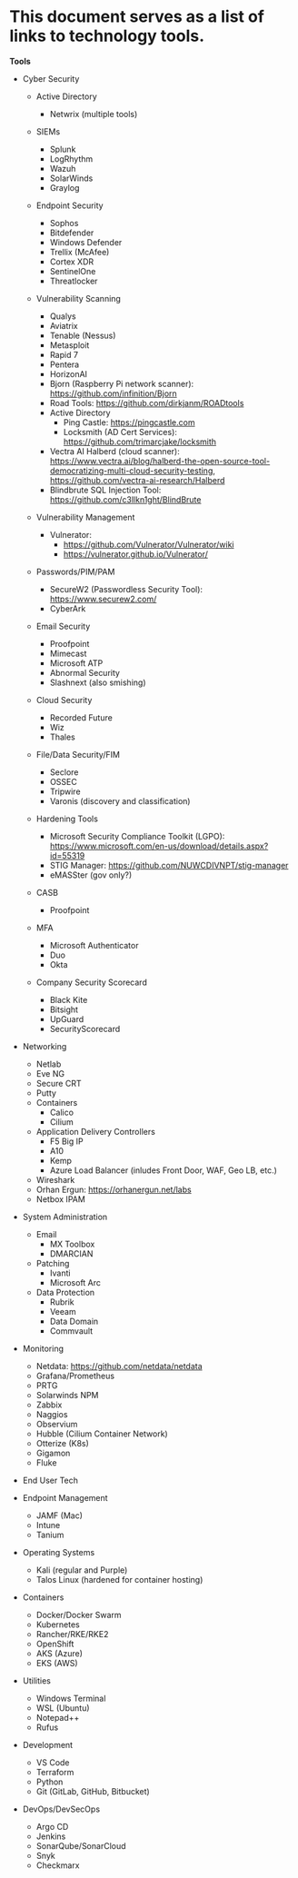 # This document serves as a list of links to technology tools. #


**Tools**

* Cyber Security
    * Active Directory
        * Netwrix (multiple tools)
    * SIEMs
        * Splunk
        * LogRhythm
        * Wazuh
        * SolarWinds
        * Graylog
    * Endpoint Security
        * Sophos
        * Bitdefender
        * Windows Defender
        * Trellix (McAfee)
        * Cortex XDR
        * SentinelOne
        * Threatlocker
    * Vulnerability Scanning
        * Qualys
        * Aviatrix
        * Tenable (Nessus)
        * Metasploit
        * Rapid 7
        * Pentera
        * HorizonAI
        * Bjorn (Raspberry Pi network scanner): https://github.com/infinition/Bjorn
        * Road Tools: https://github.com/dirkjanm/ROADtools
        * Active Directory
            * Ping Castle: https://pingcastle.com
            * Locksmith (AD Cert Services): https://github.com/trimarcjake/locksmith
        * Vectra AI Halberd (cloud scanner): https://www.vectra.ai/blog/halberd-the-open-source-tool-democratizing-multi-cloud-security-testing, https://github.com/vectra-ai-research/Halberd
        * Blindbrute SQL Injection Tool: https://github.com/c3llkn1ght/BlindBrute

    * Vulnerability Management 
        * Vulnerator: 
            * https://github.com/Vulnerator/Vulnerator/wiki
            * https://vulnerator.github.io/Vulnerator/
    * Passwords/PIM/PAM
        * SecureW2 (Passwordless Security Tool): https://www.securew2.com/
        * CyberArk
    * Email Security
        * Proofpoint
        * Mimecast
        * Microsoft ATP
        * Abnormal Security
        * Slashnext (also smishing)
    * Cloud Security
        * Recorded Future
        * Wiz
        * Thales
    * File/Data Security/FIM
        * Seclore
        * OSSEC
        * Tripwire
        * Varonis (discovery and classification)
    * Hardening Tools
        * Microsoft Security Compliance Toolkit (LGPO): https://www.microsoft.com/en-us/download/details.aspx?id=55319
        * STIG Manager: https://github.com/NUWCDIVNPT/stig-manager
        * eMASSter (gov only?)
    * CASB
        * Proofpoint
    * MFA
        * Microsoft Authenticator
        * Duo
        * Okta
    * Company Security Scorecard
        * Black Kite
        * Bitsight
        * UpGuard
        * SecurityScorecard


* Networking
    * Netlab
    * Eve NG
    * Secure CRT
    * Putty
    * Containers
        * Calico
        * Cilium
    * Application Delivery Controllers
        * F5 Big IP
        * A10
        * Kemp
        * Azure Load Balancer (inludes Front Door, WAF, Geo LB, etc.)
    * Wireshark
    * Orhan Ergun: https://orhanergun.net/labs
    * Netbox IPAM


* System Administration
    * Email
        * MX Toolbox
        * DMARCIAN
    * Patching
        * Ivanti
        * Microsoft Arc
    * Data Protection
        * Rubrik
        * Veeam
        * Data Domain
        * Commvault

* Monitoring
    * Netdata: https://github.com/netdata/netdata
    * Grafana/Prometheus
    * PRTG
    * Solarwinds NPM
    * Zabbix
    * Naggios
    * Observium
    * Hubble (Cilium Container Network)
    * Otterize (K8s)
    * Gigamon
    * Fluke


* End User Tech

* Endpoint Management
    * JAMF (Mac)
    * Intune
    * Tanium

* Operating Systems
    * Kali (regular and Purple)
    * Talos Linux (hardened for container hosting)


* Containers
    * Docker/Docker Swarm
    * Kubernetes
    * Rancher/RKE/RKE2
    * OpenShift
    * AKS (Azure)
    * EKS (AWS)


* Utilities
    * Windows Terminal
    * WSL (Ubuntu)
    * Notepad++
    * Rufus


* Development
    * VS Code
    * Terraform
    * Python
    * Git (GitLab, GitHub, Bitbucket)

* DevOps/DevSecOps
    * Argo CD
    * Jenkins
    * SonarQube/SonarCloud
    * Snyk
    * Checkmarx



